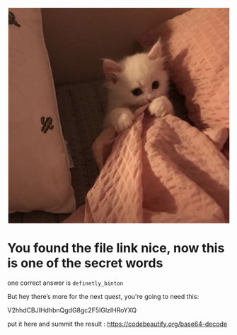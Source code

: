 <p align="center" style="margin-bottom: 0px !important;">
  <img width="500" src="nervous.JPG"  align="center">
</p>

# You found the file link nice, now this is one of the secret words

one correct answer is  `definetly_binton`

But hey there’s more for the next quest, you're going to need this:

V2hhdCBJIHdhbnQgdG8gc2F5IGlzIHRoYXQ

put it here and summit the result :
<https://codebeautify.org/base64-decode>
